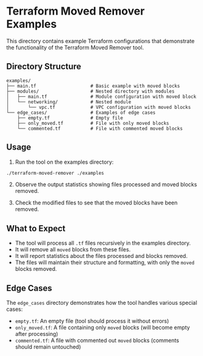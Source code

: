 # Terraform Moved Remover Examples

This directory contains example Terraform configurations that demonstrate the functionality of the Terraform Moved Remover tool.

## Directory Structure

```
examples/
├── main.tf                    # Basic example with moved blocks
├── modules/                   # Nested directory with modules
│   ├── main.tf                # Module configuration with moved block
│   └── networking/            # Nested module
│       └── vpc.tf             # VPC configuration with moved blocks
└── edge_cases/                # Examples of edge cases
    ├── empty.tf               # Empty file
    ├── only_moved.tf          # File with only moved blocks
    └── commented.tf           # File with commented moved blocks
```

## Usage

1. Run the tool on the examples directory:

```bash
./terraform-moved-remover ./examples
```

2. Observe the output statistics showing files processed and moved blocks removed.

3. Check the modified files to see that the moved blocks have been removed.

## What to Expect

- The tool will process all `.tf` files recursively in the examples directory.
- It will remove all `moved` blocks from these files.
- It will report statistics about the files processed and blocks removed.
- The files will maintain their structure and formatting, with only the `moved` blocks removed.

## Edge Cases

The `edge_cases` directory demonstrates how the tool handles various special cases:

- `empty.tf`: An empty file (tool should process it without errors)
- `only_moved.tf`: A file containing only `moved` blocks (will become empty after processing)
- `commented.tf`: A file with commented out `moved` blocks (comments should remain untouched)
